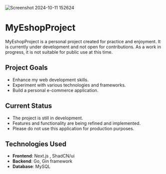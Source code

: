 ![Screenshot 2024-10-11 152624](https://github.com/user-attachments/assets/3a986ba8-feaa-44e8-acd4-7f6b81d360b2)

# MyEshopProject

MyEshopProject is a personal project created for practice and enjoyment. It is currently under development and not open for contributions. As a work in progress, it is not suitable for public use at this time.

## Project Goals

- Enhance my web development skills.
- Experiment with various technologies and frameworks.
- Build a personal e-commerce application.

## Current Status

- The project is still in development.
- Features and functionality are being refined and implemented.
- Please do not use this application for production purposes.

## Technologies Used

- **Frontend**: Next.js , ShadCN/ui
- **Backend**: Go, Gin framework
- **Database**: MySQL